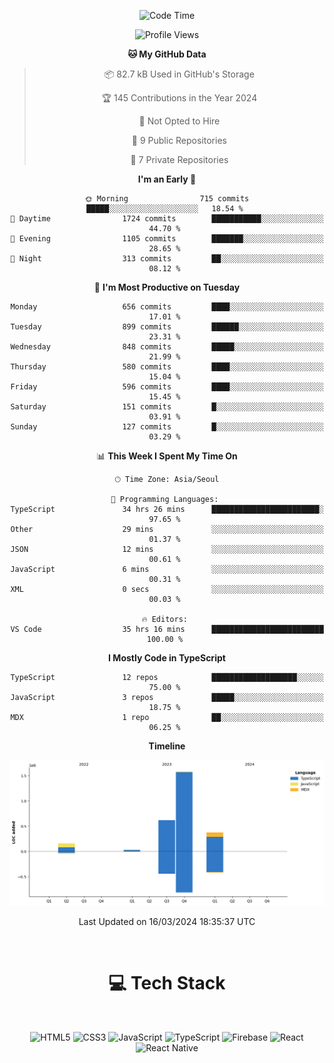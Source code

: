 <div align="center">

  <!--START_SECTION:waka-->
![Code Time](http://img.shields.io/badge/Code%20Time-691%20hrs%2050%20mins-blue)

![Profile Views](http://img.shields.io/badge/Profile%20Views-0-blue)

**🐱 My GitHub Data** 

> 📦 82.7 kB Used in GitHub's Storage 
 > 
> 🏆 145 Contributions in the Year 2024
 > 
> 🚫 Not Opted to Hire
 > 
> 📜 9 Public Repositories 
 > 
> 🔑 7 Private Repositories 
 > 
**I'm an Early 🐤** 

```text
🌞 Morning                715 commits         █████░░░░░░░░░░░░░░░░░░░░   18.54 % 
🌆 Daytime                1724 commits        ███████████░░░░░░░░░░░░░░   44.70 % 
🌃 Evening                1105 commits        ███████░░░░░░░░░░░░░░░░░░   28.65 % 
🌙 Night                  313 commits         ██░░░░░░░░░░░░░░░░░░░░░░░   08.12 % 
```
📅 **I'm Most Productive on Tuesday** 

```text
Monday                   656 commits         ████░░░░░░░░░░░░░░░░░░░░░   17.01 % 
Tuesday                  899 commits         ██████░░░░░░░░░░░░░░░░░░░   23.31 % 
Wednesday                848 commits         █████░░░░░░░░░░░░░░░░░░░░   21.99 % 
Thursday                 580 commits         ████░░░░░░░░░░░░░░░░░░░░░   15.04 % 
Friday                   596 commits         ████░░░░░░░░░░░░░░░░░░░░░   15.45 % 
Saturday                 151 commits         █░░░░░░░░░░░░░░░░░░░░░░░░   03.91 % 
Sunday                   127 commits         █░░░░░░░░░░░░░░░░░░░░░░░░   03.29 % 
```


📊 **This Week I Spent My Time On** 

```text
🕑︎ Time Zone: Asia/Seoul

💬 Programming Languages: 
TypeScript               34 hrs 26 mins      ████████████████████████░   97.65 % 
Other                    29 mins             ░░░░░░░░░░░░░░░░░░░░░░░░░   01.37 % 
JSON                     12 mins             ░░░░░░░░░░░░░░░░░░░░░░░░░   00.61 % 
JavaScript               6 mins              ░░░░░░░░░░░░░░░░░░░░░░░░░   00.31 % 
XML                      0 secs              ░░░░░░░░░░░░░░░░░░░░░░░░░   00.03 % 

🔥 Editors: 
VS Code                  35 hrs 16 mins      █████████████████████████   100.00 % 
```

**I Mostly Code in TypeScript** 

```text
TypeScript               12 repos            ███████████████████░░░░░░   75.00 % 
JavaScript               3 repos             █████░░░░░░░░░░░░░░░░░░░░   18.75 % 
MDX                      1 repo              ██░░░░░░░░░░░░░░░░░░░░░░░   06.25 % 
```



**Timeline**

![Lines of Code chart](https://raw.githubusercontent.com/SONGDAM/SONGDAM/master/assets/bar_graph.png)


 Last Updated on 16/03/2024 18:35:37 UTC
<!--END_SECTION:waka-->

  
 <br>
  
# 💻 Tech Stack
  
</div>

</br>

<div align="center">

   ![HTML5](https://img.shields.io/badge/html5-%23E34F26.svg?style=for-the-badge&logo=html5&logoColor=white) ![CSS3](https://img.shields.io/badge/css3-%231572B6.svg?style=for-the-badge&logo=css3&logoColor=white) ![JavaScript](https://img.shields.io/badge/javascript-%23323330.svg?style=for-the-badge&logo=javascript&logoColor=%23F7DF1E) 
 ![TypeScript](https://img.shields.io/badge/typescript-%23007ACC.svg?style=for-the-badge&logo=typescript&logoColor=white)
  ![Firebase](https://img.shields.io/badge/firebase-%23039BE5.svg?style=for-the-badge&logo=firebase) 
 ![React](https://img.shields.io/badge/react-%2320232a.svg?style=for-the-badge&logo=react&logoColor=%2361DAFB) ![React Native](https://img.shields.io/badge/react_native-%2320232a.svg?style=for-the-badge&logo=react&logoColor=%2361DAFB) 

 
</div>

